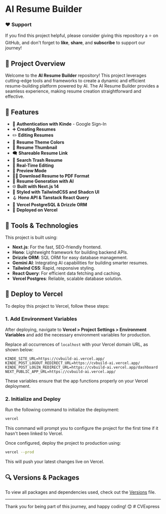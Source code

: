 # AI Resume Builder

### ❤️ Support

If you find this project helpful, please consider giving this repository a ⭐️ on GitHub, and don't forget to **like**, **share**, and **subscribe** to support our journey!

## 📌 Project Overview

Welcome to the **AI Resume Builder** repository! This project leverages cutting-edge tools and frameworks to create a dynamic and efficient resume-building platform powered by AI. The AI Resume Builder provides a seamless experience, making resume creation straightforward and effective.

## 🌟 Features

- 🔐 **Authentication with Kinde** - Google Sign-In
- ➕ **Creating Resumes**
- ✏️ **Editing Resumes**
- 🎨 **Resume Theme Colors**
- 📸 **Resume Thumbnail**
- 🗨️ **Shareable Resume Link**
- 🔎 **Search Trash Resume**
- 📡 **Real-Time Editing**
- 🔗 **Preview Mode**
- 👨‍💻 **Download Resume to PDF Format**
- 🤖 **Resume Generation with AI**
- 🌐 **Built with Next.js 14**
- 🎨 **Styled with TailwindCSS and Shadcn UI**
- 🪝 **Hono API & Tanstack React Query**
- 💾 **Vercel PostgreSQL & Drizzle ORM**
- 🚀 **Deployed on Vercel**

## 🚀 Tools & Technologies

This project is built using:

- **Next.js**: For the fast, SEO-friendly frontend.
- **Hono**: Lightweight framework for building backend APIs.
- **Drizzle ORM**: SQL ORM for easy database management.
- **Gemini AI**: Integrating AI capabilities for building smarter resumes.
- **Tailwind CSS**: Rapid, responsive styling.
- **React Query**: For efficient data fetching and caching.
- **Vercel Postgres**: Reliable, scalable database solution.

## 🔄 Deploy to Vercel

To deploy this project to Vercel, follow these steps:

### 1. Add Environment Variables

After deploying, navigate to **Vercel > Project Settings > Environment Variables** and add the necessary environment variables for production.

Replace all occurrences of `localhost` with your Vercel domain URL, as shown below:

```plaintext
KINDE_SITE_URL=https://cvbuild-ai.vercel.app/
KINDE_POST_LOGOUT_REDIRECT_URL=https://cvbuild-ai.vercel.app/
KINDE_POST_LOGIN_REDIRECT_URL=https://cvbuild-ai.vercel.app/dashboard
NEXT_PUBLIC_APP_URL=https://cvbuild-ai.vercel.app/
```

These variables ensure that the app functions properly on your Vercel deployment.

### 2. Initialize and Deploy

Run the following command to initialize the deployment:

```bash
vercel
```

This command will prompt you to configure the project for the first time if it hasn't been linked to Vercel.

Once configured, deploy the project to production using:

```bash
vercel --prod
```

This will push your latest changes live on Vercel.

## 🔍 Versions & Packages

To view all packages and dependencies used, check out the [Versions](versions/version.md) file.

---

Thank you for being part of this journey, and happy coding! 😊
#   C V E x p r e s s  
 